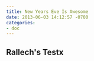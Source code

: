 ```yaml
---
title: New Years Eve Is Awesome
date: 2013-06-03 14:12:57 -0700
categories:
- doc
---
```


## Rallech's Testx
